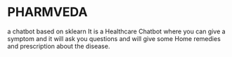 # PHARMVEDA
a chatbot based on sklearn It is a Healthcare Chatbot where you can give a symptom and it will ask you questions and will give some Home remedies and prescription about the disease.
